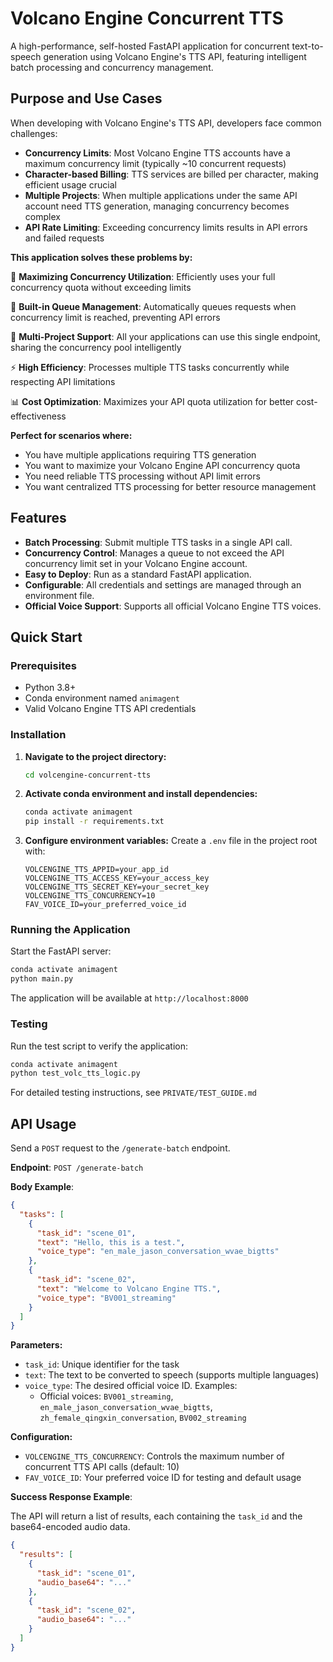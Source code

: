 # Volcano Engine Concurrent TTS

A high-performance, self-hosted FastAPI application for concurrent text-to-speech generation using Volcano Engine's TTS API, featuring intelligent batch processing and concurrency management.

## Purpose and Use Cases

When developing with Volcano Engine's TTS API, developers face common challenges:

- **Concurrency Limits**: Most Volcano Engine TTS accounts have a maximum concurrency limit (typically ~10 concurrent requests)
- **Character-based Billing**: TTS services are billed per character, making efficient usage crucial
- **Multiple Projects**: When multiple applications under the same API account need TTS generation, managing concurrency becomes complex
- **API Rate Limiting**: Exceeding concurrency limits results in API errors and failed requests

**This application solves these problems by:**

🎯 **Maximizing Concurrency Utilization**: Efficiently uses your full concurrency quota without exceeding limits

🚦 **Built-in Queue Management**: Automatically queues requests when concurrency limit is reached, preventing API errors

🏢 **Multi-Project Support**: All your applications can use this single endpoint, sharing the concurrency pool intelligently

⚡ **High Efficiency**: Processes multiple TTS tasks concurrently while respecting API limitations

📊 **Cost Optimization**: Maximizes your API quota utilization for better cost-effectiveness

**Perfect for scenarios where:**
- You have multiple applications requiring TTS generation
- You want to maximize your Volcano Engine API concurrency quota
- You need reliable TTS processing without API limit errors
- You want centralized TTS processing for better resource management

## Features

- **Batch Processing**: Submit multiple TTS tasks in a single API call.
- **Concurrency Control**: Manages a queue to not exceed the API concurrency limit set in your Volcano Engine account.
- **Easy to Deploy**: Run as a standard FastAPI application.
- **Configurable**: All credentials and settings are managed through an environment file.
- **Official Voice Support**: Supports all official Volcano Engine TTS voices.

## Quick Start

### Prerequisites

- Python 3.8+
- Conda environment named `animagent`
- Valid Volcano Engine TTS API credentials

### Installation

1. **Navigate to the project directory:**
   ```bash
   cd volcengine-concurrent-tts
   ```

2. **Activate conda environment and install dependencies:**
   ```bash
   conda activate animagent
   pip install -r requirements.txt
   ```

3. **Configure environment variables:**
   Create a `.env` file in the project root with:
   ```
   VOLCENGINE_TTS_APPID=your_app_id
   VOLCENGINE_TTS_ACCESS_KEY=your_access_key
   VOLCENGINE_TTS_SECRET_KEY=your_secret_key
   VOLCENGINE_TTS_CONCURRENCY=10
   FAV_VOICE_ID=your_preferred_voice_id
   ```

### Running the Application

Start the FastAPI server:
```bash
conda activate animagent
python main.py
```

The application will be available at `http://localhost:8000`

### Testing

Run the test script to verify the application:
```bash
conda activate animagent
python test_volc_tts_logic.py
```

For detailed testing instructions, see `PRIVATE/TEST_GUIDE.md`

## API Usage

Send a `POST` request to the `/generate-batch` endpoint.

**Endpoint**: `POST /generate-batch`

**Body Example**:

```json
{
  "tasks": [
    {
      "task_id": "scene_01",
      "text": "Hello, this is a test.",
      "voice_type": "en_male_jason_conversation_wvae_bigtts" 
    },
    {
      "task_id": "scene_02",
      "text": "Welcome to Volcano Engine TTS.",
      "voice_type": "BV001_streaming" 
    }
  ]
}
```

**Parameters:**
- `task_id`: Unique identifier for the task
- `text`: The text to be converted to speech (supports multiple languages)
- `voice_type`: The desired official voice ID. Examples:
  - Official voices: `BV001_streaming`, `en_male_jason_conversation_wvae_bigtts`, `zh_female_qingxin_conversation`, `BV002_streaming`

**Configuration:**
- `VOLCENGINE_TTS_CONCURRENCY`: Controls the maximum number of concurrent TTS API calls (default: 10)
- `FAV_VOICE_ID`: Your preferred voice ID for testing and default usage

**Success Response Example**:

The API will return a list of results, each containing the `task_id` and the base64-encoded audio data.

```json
{
  "results": [
    {
      "task_id": "scene_01",
      "audio_base64": "..."
    },
    {
      "task_id": "scene_02",
      "audio_base64": "..."
    }
  ]
}
```